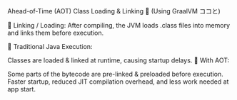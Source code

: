 Ahead-of-Time (AOT) Class Loading & Linking 🚀
(Using GraalVM ココと)

🔹 Linking / Loading: After compiling, the JVM loads .class files into memory and links them before execution.

🔹 Traditional Java Execution:

Classes are loaded & linked at runtime, causing startup delays.
🔹 With AOT:

Some parts of the bytecode are pre-linked & preloaded before execution.
Faster startup, reduced JIT compilation overhead, and less work needed at app start.